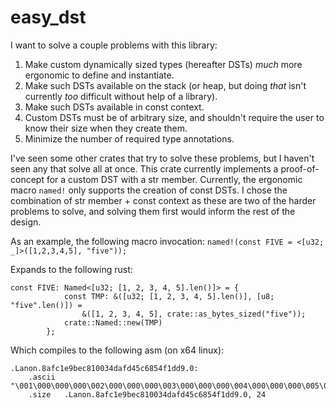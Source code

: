 # easy_dst

I want to solve a couple problems with this library:
1. Make custom dynamically sized types (hereafter DSTs) *much* more ergonomic to define and instantiate.
2. Make such DSTs available on the stack (or heap, but doing *that* isn't currently *too* difficult without help of a library).
3. Make such DSTs available in const context.
4. Custom DSTs must be of arbitrary size, and shouldn't require the user to know their size when they create them.
5. Minimize the number of required type annotations.

I've seen some other crates that try to solve these problems, but I haven't seen any that solve all at once. This crate currently implements a proof-of-concept for a custom DST with a str member. Currently, the ergonomic macro `named!` only supports the creation of const DSTs. I chose the combination of str member + const context as these are two of the harder problems to solve, and solving them first would inform the rest of the design.

As an example, the following macro invocation:
`named!(const FIVE = <[u32; _]>([1,2,3,4,5], "five"));`

Expands to the following rust:
```
const FIVE: Named<[u32; [1, 2, 3, 4, 5].len()]> = {
            const TMP: &([u32; [1, 2, 3, 4, 5].len()], [u8; "five".len()]) =
                &([1, 2, 3, 4, 5], crate::as_bytes_sized("five"));
            crate::Named::new(TMP)
        };
```
Which compiles to the following asm (on x64 linux):
```
.Lanon.8afc1e9bec810034dafd45c6854f1dd9.0:
	.ascii	"\001\000\000\000\002\000\000\000\003\000\000\000\004\000\000\000\005\000\000\000five"
	.size	.Lanon.8afc1e9bec810034dafd45c6854f1dd9.0, 24
```